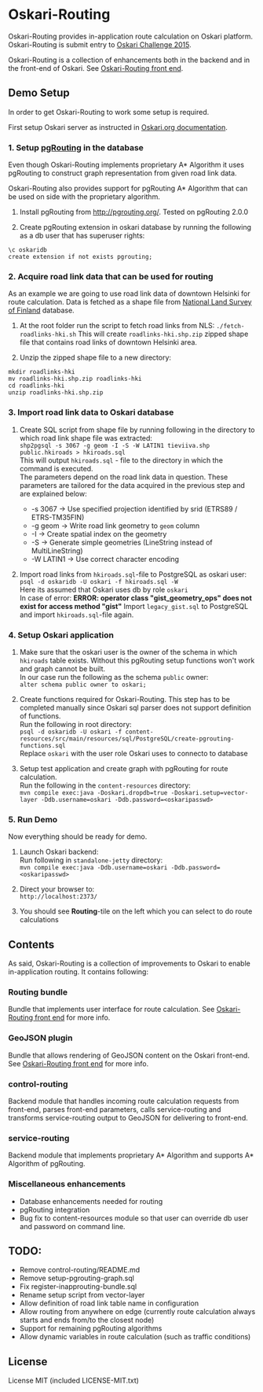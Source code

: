 # Oskari-Routing

Oskari-Routing provides in-application route calculation on Oskari platform. Oskari-Routing is submit entry to [Oskari Challenge 2015](http://oskari.org/challenge).

Oskari-Routing is a collection of enhancements both in the backend and in the front-end of Oskari. See [Oskari-Routing front end](http://todo).

## Demo Setup

In order to get Oskari-Routing to work some setup is required.

First setup Oskari server as instructed in [Oskari.org documentation](http://oskari.org/documentation/backend/server-embedded-developer).

### 1. Setup [pgRouting](http://pgrouting.org/) in the database

Even though Oskari-Routing implements proprietary A\* Algorithm it uses pgRouting to construct graph representation
from given road link data.

Oskari-Routing also provides support for pgRouting A\* Algorithm that can be used on side with the proprietary algorithm.

1. Install pgRouting from http://pgrouting.org/. Tested on pgRouting 2.0.0

2. Create pgRouting extension in oskari database by running the following as a db user that has superuser rights:
```
\c oskaridb
create extension if not exists pgrouting;
```

### 2. Acquire road link data that can be used for routing

As an example we are going to use road link data of downtown Helsinki for route calculation.
Data is fetched as a shape file from [National Land Survey of Finland](http://www.maanmittauslaitos.fi/en) database.

1. At the root folder run the script to fetch road links from NLS:
`./fetch-roadlinks-hki.sh`
This will create `roadlinks-hki.shp.zip` zipped shape file that contains road links of downtown Helsinki area.

2. Unzip the zipped shape file to a new directory:
```
mkdir roadlinks-hki
mv roadlinks-hki.shp.zip roadlinks-hki
cd roadlinks-hki
unzip roadlinks-hki.shp.zip
```

### 3. Import road link data to Oskari database

1. Create SQL script from shape file by running following in the directory to which road link shape file was extracted:  
`shp2pgsql -s 3067 -g geom -I -S -W LATIN1 tieviiva.shp public.hkiroads > hkiroads.sql`  
This will output `hkiroads.sql` - file to the directory in which the command is executed.  
The parameters depend on the road link data in question. These parameters are tailored for the data acquired in the
previous step and are explained below:  
    * -s 3067 -> Use specified projection identified by srid (ETRS89 / ETRS-TM35FIN)
    * -g geom -> Write road link geometry to `geom` column
    * -I -> Create spatial index on the geometry
    * -S -> Generate simple geometries (LineString instead of MultiLineString)
    * -W LATIN1 -> Use correct character encoding  

2. Import road links from `hkiroads.sql`-file to PostgreSQL as oskari user:
`psql -d oskaridb -U oskari -f hkiroads.sql -W`  
Here its assumed that Oskari uses db by role `oskari`    
In case of error: **ERROR: operator class "gist_geometry_ops" does not exist for access method "gist"**
Import `legacy_gist.sql` to PostgreSQL and import `hkiroads.sql`-file again.

### 4. Setup Oskari application

1. Make sure that the oskari user is the owner of the schema in which `hkiroads` table exists.
Without this pgRouting setup functions won't work and graph cannot be built.  
In our case run the following as the schema `public` owner:  
`alter schema public owner to oskari;`

2. Create functions required for Oskari-Routing. This step has to be completed manually since Oskari sql parser does not support definition of functions.  
Run the following in root directory:  
`psql -d oskaridb -U oskari -f content-resources/src/main/resources/sql/PostgreSQL/create-pgrouting-functions.sql`  
Replace `oskari` with the user role Oskari uses to connecto to database

3. Setup test application and create graph with pgRouting for route calculation.  
Run the following in the `content-resources` directory:  
`mvn compile exec:java -Doskari.dropdb=true -Doskari.setup=vector-layer -Ddb.username=oskari -Ddb.password=<oskaripasswd>`

### 5. Run Demo

Now everything should be ready for demo.

1. Launch Oskari backend:  
Run following in `standalone-jetty` directory:  
`mvn compile exec:java -Ddb.username=oskari -Ddb.password=<oskaripasswd>`

2. Direct your browser to:  
`http://localhost:2373/`

3. You should see **Routing**-tile on the left which you can select to do route calculations

## Contents

As said, Oskari-Routing is a collection of improvements to Oskari to enable in-application routing. It contains following:

### Routing bundle

Bundle that implements user interface for route calculation. See [Oskari-Routing front end](http://todo) for more info.

### GeoJSON plugin

Bundle that allows rendering of GeoJSON content on the Oskari front-end. See [Oskari-Routing front end](http://todo) for more info.

### control-routing

Backend module that handles incoming route calculation requests from front-end, parses front-end parameters, calls service-routing and
transforms service-routing output to GeoJSON for delivering to front-end.

### service-routing

Backend module that implements proprietary A\* Algorithm and supports A\* Algorithm of pgRouting.

### Miscellaneous enhancements

* Database enhancements needed for routing
* pgRouting integration
* Bug fix to content-resources module so that user can override db user and password on command line.

## TODO:

* Remove control-routing/README.md
* Remove setup-pgrouting-graph.sql
* Fix register-inapprouting-bundle.sql
* Rename setup script from vector-layer
* Allow definition of road link table name in configuration
* Allow routing from anywhere on edge (currently route calculation always starts and ends from/to the closest node)
* Support for remaining pgRouting algorithms
* Allow dynamic variables in route calculation (such as traffic conditions)

## License

License MIT (included LICENSE-MIT.txt)